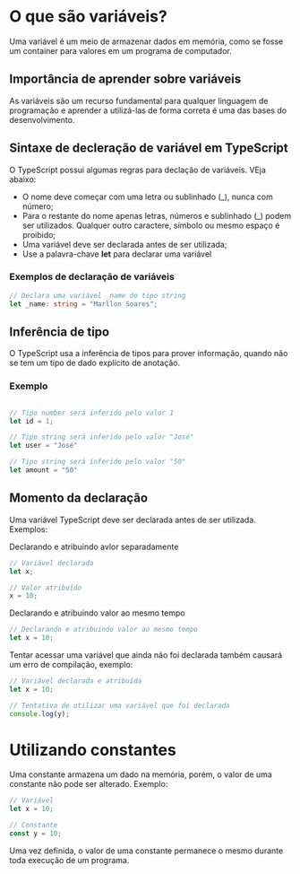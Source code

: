 # O que são variáveis?
Uma variável é um meio de armazenar dados em memória, como se fosse um container para valores em um programa de computador.

## Importância de aprender sobre variáveis
As variáveis são um recurso fundamental para qualquer linguagem de programação e aprender a utilizá-las de forma correta é uma das bases do desenvolvimento.

## Sintaxe de decleração de variável em TypeScript
O TypeScript possui algumas regras para declação de variáveis. VEja abaixo:

- O nome deve começar com uma letra ou sublinhado (_), nunca com número;
- Para o restante do nome apenas letras, números e sublinhado (_) podem ser utilizados. Qualquer outro caractere, símbolo ou mesmo espaço é proibido;
- Uma variável deve ser declarada antes de ser utilizada;
- Use a palavra-chave <strong>let</strong> para declarar uma variável


### Exemplos de declaração de variáveis
~~~typescript
// Declara uma variável _name do tipo string
let _name: string = "Marllon Soares";
~~~

## Inferência de tipo

 O TypeScript usa a inferência de tipos para prover informação, quando não se tem um tipo de dado explícito de anotação.

 ### Exemplo

 ~~~typescript

// Tipo number será inferido pelo valor 1
let id = 1;

// Tipo string será inferido pelo valor "José"
let user = "José"

// Tipo string será inferido pelo valor "50"
let amount = "50"
 ~~~

## Momento da declaração

Uma variável TypeScript deve ser declarada antes de ser utilizada. Exemplos:

Declarando e atribuindo avlor separadamente
~~~typescript
// Variável declarada
let x;

// Valor atribuído
x = 10;
~~~

Declarando e atribuindo valor ao mesmo tempo
~~~typescript
// Declarando e atribuindo valor ao mesmo tempo
let x = 10;
~~~

Tentar acessar uma variável que ainda não foi declarada também causará um erro
de compilação, exemplo:

~~~typescript
// Variável declarada e atribuída
let x = 10;

// Tentativa de utilizar uma variável que foi declarada
console.log(y);
~~~

# Utilizando constantes

Uma constante armazena um dado na memória, porém, o valor de uma constante não
pode ser alterado. Exemplo:

~~~typescript
// Variável
let x = 10;

// Constante
const y = 10;
~~~

Uma vez definida, o valor de uma constante permanece o mesmo durante toda
execução de um programa.